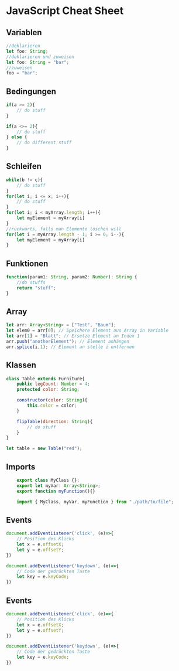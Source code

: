 # JavaScript Cheat Sheet

## Variablen

```javascript
//deklarieren
let foo: String;
//deklarieren und zuweisen
let foo: String = "bar";
//zuweisen
foo = "bar";
```

## Bedingungen

```javascript
if(a >= 2){
    // do stuff
}

if(a <>= 2){
    // do stuff
} else {
    // do different stuff
}

```

## Schleifen

```javascript
while(b != c){
    // do stuff
}
for(let i; i <= x; i++){
    // do stuff
}
for(let i; i < myArray.length; i++){
    let myElement = myArray[i]
}
//rückwärts, falls man Elemente löschen will
for(let i = myArray.length - 1; i >= 0; i--){
    let myElement = myArray[i]
}
```

## Funktionen
```javascript
function(param1: String, param2: Number): String {
    //do stuffs
    return "stuff";
}
```
## Array
```javascript
let arr: Array<String> = ["Test", "Baum"];
let elem0 = arr[0]; // Speichere Element aus Array in Variable
let arr[1] = "Blatt"; // Ersetze Element an Index 1
arr.push("anotherElement"); // Element anhängen
arr.splice(i,1); // Element an stelle i entfernen
```

## Klassen
```javascript
class Table extends Furniture{
    public legCount: Number = 4;
    protected color: String;

    constructor(color: String){
        this.color = color;
    }

    flipTable(direction: String){
        // do stuff
    }
}

let table = new Table("red");
```
## Imports
```javascript
    export class MyClass {};
    export let myVar: Array<String>;
    export function myFunction(){}
```
```javascript
    import { MyClass, myVar, myFunction } from "./path/to/file";
```

## Events
```javascript
document.addEventListener('click', (e)=>{
    // Position des Klicks
    let x = e.offsetX;
    let y = e.offsetY;
})

document.addEventListener('keydown', (e)=>{
    // Code der gedrückten Taste
    let key = e.keyCode;
})
```
## Events
```javascript
document.addEventListener('click', (e)=>{
    // Position des Klicks
    let x = e.offsetX;
    let y = e.offsetY;
})

document.addEventListener('keydown', (e)=>{
    // Code der gedrückten Taste
    let key = e.keyCode;
})
```

